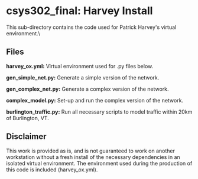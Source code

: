 # csys302_final: Harvey Install

This sub-directory contains the code used for Patrick Harvey's virtual environment.\\


## **Files**

**harvey_ox.yml:** Virtual environment used for .py files below.

**gen_simple_net.py:** Generate a simple version of the network.

**gen_complex_net.py:** Generate a complex version of the network.

**complex_model.py:** Set-up and run the complex version of the network.

**burlington_traffic.py:** Run all necessary scripts to model traffic within 20km of Burlington, VT.

## **Disclaimer**

This work is provided as is, and is not guaranteed to work on another workstation without a fresh install of the necessary dependencies in an isolated virtual environment. The environment used during the production of this code is included (harvey_ox.yml).

